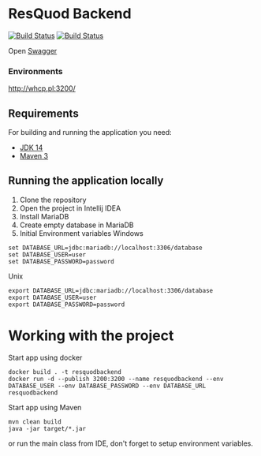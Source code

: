 # ResQuod Backend

[![Build Status](http://whcp.pl:3300/buildStatus/icon?job=ResQuodBackend)](http://whcp.pl:3300/job/ResQuodBackend/)
[![Build Status](https://img.shields.io/github/issues/UStudentGit/ResQuodBackend)](https://github.com/UStudentGit/ResQuodBackend/issues)

Open [Swagger](http://whcp.pl:3200/swagger-ui.html#/)

### Environments
http://whcp.pl:3200/

## Requirements

For building and running the application you need:

- [JDK 14](https://jdk.java.net/14/)
- [Maven 3](https://maven.apache.org)

## Running the application locally
1. Clone the repository
2. Open the project in Intellij IDEA
3. Install MariaDB
4. Create empty database in MariaDB
5. Initial Environment variables
Windows
```
set DATABASE_URL=jdbc:mariadb://localhost:3306/database
set DATABASE_USER=user
set DATABASE_PASSWORD=password
```
Unix
```
export DATABASE_URL=jdbc:mariadb://localhost:3306/database
export DATABASE_USER=user
export DATABASE_PASSWORD=password
```

# Working with the project
Start app using docker
```
docker build . -t resquodbackend
docker run -d --publish 3200:3200 --name resquodbackend --env DATABASE_USER --env DATABASE_PASSWORD --env DATABASE_URL resquodbackend
```
Start app using Maven
```
mvn clean build
java -jar target/*.jar
```
or run the main class from IDE, don't forget to setup environment variables.